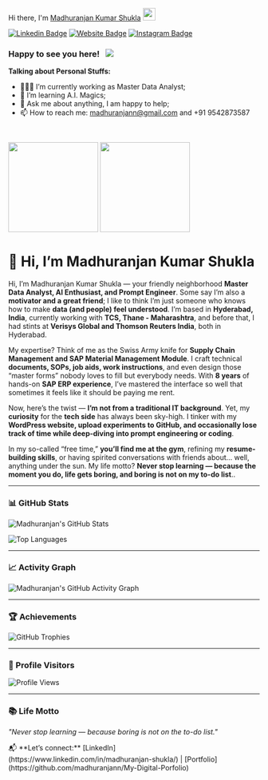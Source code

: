 <p>Hi there, I'm <a href="https://skst.in" target="_blank">Madhuranjan Kumar Shukla</a> <img src="https://media.giphy.com/media/hvRJCLFzcasrR4ia7z/giphy.gif" width="25px">

[![Linkedin Badge](https://img.shields.io/badge/-LinkedIn-0e76a8?style=flat-square&logo=Linkedin&logoColor=white)](https://www.linkedin.com/in/madhuranjan-shukla/)
[![Website Badge](https://img.shields.io/badge/Website-3b5998?style=flat-square&logo=google-chrome&logoColor=white)](https://wordpress.com/home/wantitgetitt.wordpress.com)
[![Instagram Badge](https://img.shields.io/badge/-Instagram-e4405f?style=flat-square&logo=Instagram&logoColor=white)](https://www.instagram.com/hnji.shuklaji/)


### Happy to see you here! &nbsp; ![](https://visitor-badge.glitch.me/badge?page_id=saddamskst.saddamskst)

**Talking about Personal Stuffs:**

- 👨🏻‍💻 I’m currently working as Master Data Analyst;
- 🚀 I’m learning A.I. Magics;
- 💬 Ask me about anything, I am happy to help;
- 📫 How to reach me: madhuranjann@gmail.com and +91 9542873587

</br>

<p>
  <img height="180em" src="https://github-readme-stats.vercel.app/api?username=Madhuranjan Shukla&show_icons=true&hide_border=true&&count_private=true&include_all_commits=true" />
  <img height="180em" src="https://github-readme-stats.vercel.app/api/top-langs/?username=Madhuranjan Shukla&exclude_repo=KNN-Image-Classification&show_icons=true&hide_border=true&layout=compact&langs_count=8"/>
</p>


# 👋 Hi, I’m Madhuranjan Kumar Shukla  

Hi, I’m Madhuranjan Kumar Shukla — your friendly neighborhood **Master Data Analyst, AI Enthusiast, and Prompt Engineer**. Some say I’m also a **motivator and a great friend**; I like to think I’m just someone who knows how to make **data (and people) feel understood**. I’m based in **Hyderabad, India**, currently working with **TCS, Thane - Maharashtra**, and before that, I had stints at **Verisys Global and Thomson Reuters India**, both in Hyderabad.

My expertise? Think of me as the Swiss Army knife for **Supply Chain Management and SAP Material Management Module**. I craft technical **documents, SOPs, job aids, work instructions**, and even design those “master forms” nobody loves to fill but everybody needs. With **8 years** of hands-on **SAP ERP experience**, I’ve mastered the interface so well that sometimes it feels like it should be paying me rent.

Now, here’s the twist — **I’m not from a traditional IT background**. Yet, my **curiosity** for the **tech side** has always been sky-high. I tinker with my **WordPress website, upload experiments to GitHub, and occasionally lose track of time while deep-diving into prompt engineering or coding**.

In my so-called “free time,” **you’ll find me at the gym**, refining my **resume-building skills**, or having spirited conversations with friends about… well, anything under the sun. My life motto? **Never stop learning — because the moment you do, life gets boring, and boring is not on my to-do list**..  

---

### 📊 GitHub Stats
![Madhuranjan's GitHub Stats](https://github-readme-stats.vercel.app/api?username=Madhuranjann&show_icons=true&theme=tokyonight)  

![Top Languages](https://github-readme-stats.vercel.app/api/top-langs/?username=Madhuranjann&layout=compact&theme=tokyonight)  

---

### 📈 Activity Graph
![Madhuranjan's GitHub Activity Graph](https://github-readme-activity-graph.vercel.app/graph?username=Madhuranjann&theme=tokyo-night)  

---

### 🏆 Achievements
![GitHub Trophies](https://github-profile-trophy.vercel.app/?username=Madhuranjann&theme=onedark&row=1&column=6)  

---

### 👀 Profile Visitors
![Profile Views](https://komarev.com/ghpvc/?username=Madhuranjann&label=Profile%20views&color=blue&style=flat)  

---

### 📚 Life Motto
*"Never stop learning — because boring is not on the to-do list."*  
</p>
📬 **Let’s connect:** [LinkedIn] (https://www.linkedin.com/in/madhuranjan-shukla/) | [Portfolio] (https://github.com/madhuranjann/My-Digital-Porfolio) 

